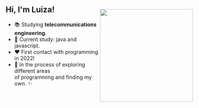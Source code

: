   <img style="margin-top: 40px;" align="right" width="250px" src="https://cdn.discordapp.com/attachments/978456290428862516/1026273770438139985/octocat-1664753123951.png">

## Hi, I'm Luiza!

- 📚 Studying **telecommunications engineering**.
- 🦋 Current study: java and javascript.
- ❤ First contact with programming in 2022!
- 🌱 In the process of exploring different areas <br> of programming and finding my own. ✨


